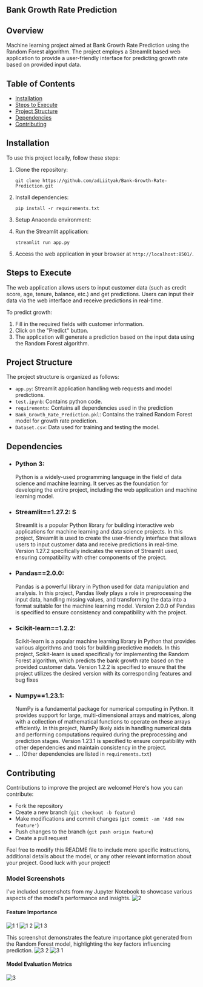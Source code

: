 ## Bank Growth Rate Prediction
## Overview
Machine learning project aimed at Bank Growth Rate Prediction using the Random Forest algorithm. The project employs a Streamlit based web application to provide a user-friendly interface for predicting growth rate based on provided input data.

## Table of Contents
- [Installation](#installation)
- [Steps to Execute](#usage)
- [Project Structure](#project-structure)
- [Dependencies](#dependencies)
- [Contributing](#contributing)

## Installation
To use this project locally, follow these steps:
1. Clone the repository:
   ```
   git clone https://github.com/adiiityak/Bank-Growth-Rate-Prediction.git
   ```
2. Install dependencies:
   ```
   pip install -r requirements.txt
   ```
3. Setup Anaconda environment:

4. Run the Streamlit application:
   ```
   streamlit run app.py
   ```
5. Access the web application in your browser at `http://localhost:8501/`.

## Steps to Execute
The web application allows users to input customer data (such as credit score, age, tenure, balance, etc.) and get predictions. Users can input their data via the web interface and receive predictions in real-time.

To predict growth:
1. Fill in the required fields with customer information.
2. Click on the "Predict" button.
3. The application will generate a prediction based on the input data using the Random Forest algorithm.

## Project Structure
The project structure is organized as follows:
- `app.py`: Streamlit application handling web requests and model predictions.
- `test.ipynb`: Contains python code.
- `requirements`: Contains all dependencies used in the prediction
- `Bank_Growth_Rate_Prediction.pkl`: Contains the trained Random Forest model for growth rate prediction.
- `Dataset.csv`: Data used for training and testing the model.

## Dependencies
- ### Python 3:
  Python is a widely-used programming language in the field of data science and machine learning. It serves as the foundation for developing the entire project, including the web application and machine learning model.
- ### Streamlit==1.27.2: S
  Streamlit is a popular Python library for building interactive web applications for machine learning and data science projects. In this project, Streamlit is used to create the user-friendly interface that allows users to input customer data and receive predictions in real-time. Version 1.27.2 specifically indicates the version of Streamlit used, ensuring compatibility with other components of the project.
- ### Pandas==2.0.0:
  Pandas is a powerful library in Python used for data manipulation and analysis. In this project, Pandas likely plays a role in preprocessing the input data, handling missing values, and transforming the data into a format suitable for the machine learning model. Version 2.0.0 of Pandas is specified to ensure consistency and compatibility with the project.
- ### Scikit-learn==1.2.2:
  Scikit-learn is a popular machine learning library in Python that provides various algorithms and tools for building predictive models. In this project, Scikit-learn is used specifically for implementing the Random Forest algorithm, which predicts the bank growth rate based on the provided customer data. Version 1.2.2 is specified to ensure that the project utilizes the desired version with its corresponding features and bug fixes
- ### Numpy==1.23.1:
  NumPy is a fundamental package for numerical computing in Python. It provides support for large, multi-dimensional arrays and matrices, along with a collection of mathematical functions to operate on these arrays efficiently. In this project, NumPy likely aids in handling numerical data and performing computations required during the preprocessing and prediction stages. Version 1.23.1 is specified to ensure compatibility with other dependencies and maintain consistency in the project.
- ... (Other dependencies are listed in `requirements.txt`)

## Contributing
Contributions to improve the project are welcome! Here's how you can contribute:
- Fork the repository
- Create a new branch (`git checkout -b feature`)
- Make modifications and commit changes (`git commit -am 'Add new feature'`)
- Push changes to the branch (`git push origin feature`)
- Create a pull request

Feel free to modify this README file to include more specific instructions, additional details about the model, or any other relevant information about your project. Good luck with your project!

### Model Screenshots

I've included screenshots from my Jupyter Notebook to showcase various aspects of the model's performance and insights.
![2](https://github.com/adiiityak/Bank-Growth-Rate-Prediction/assets/83272901/60d4875e-398c-48f0-b4b8-d7fe60f88c9b)

#### Feature Importance
![1 1](https://github.com/adiiityak/Bank-Growth-Rate-Prediction/assets/83272901/2e4b12bc-9787-4582-8c0e-3f82831f22d6)
![1 2](https://github.com/adiiityak/Bank-Growth-Rate-Prediction/assets/83272901/715a92c2-f40f-4fb5-91df-c60325d9f05d)
![1 3](https://github.com/adiiityak/Bank-Growth-Rate-Prediction/assets/83272901/68ad0211-db9a-439d-8a05-33e00575c5e4)

This screenshot demonstrates the feature importance plot generated from the Random Forest model, highlighting the key factors influencing prediction.
![3 2](https://github.com/adiiityak/Bank-Growth-Rate-Prediction/assets/83272901/845c072f-0ee3-4b32-89e7-ffe8969bb524)
![3 1](https://github.com/adiiityak/Bank-Growth-Rate-Prediction/assets/83272901/0320f13d-bd51-4225-baf8-a38b68303836)

#### Model Evaluation Metrics
![3](https://github.com/adiiityak/Bank-Growth-Rate-Prediction/assets/83272901/1debf226-a6dc-4eaf-865d-9e7297cd99b8)


